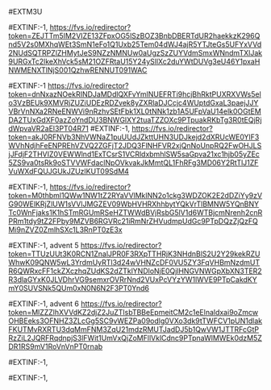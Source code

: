 #EXTM3U

#EXTINF:-1,
https://fvs.io/redirector?token=ZEJTTm5IM2VIZE13ZFpxOG5lSzBOZ3BnbDBERTdUR2haekkzK296Qnd5V2s0MXhqWEt3SmN1eFo1Q1Uxb25Tem04dWJ4ajR5YTJteGs5UFYxVVd2NUdSQTRPZlZHMytJeS9NZzNMNUw0aUgzSzZUYVdmSmxWNndmTXlJak9URGxTc2lkeXhVck5sM21OZFRtaU15Y24ySllXc2duYWtDUVg3eU46Y1pxaHNWMENXTlNjS001QzhwRENNUT091WAC

#EXTINF:-1
https://fvs.io/redirector?token=dnNxazNOekRINDJaMDdlQXFvYmlNUEFRTi9hcjBhRktPUXRXVWs5elo3VzBEUk9XMVRjZUZiUDEzRDZvek8yZXRlaDJCcjc4WUptdGxaL3paejJJYVBrVnNXa2RNeENWVi9nRzhvSEtFbk1XL0tNNk1zb1A5UFpVaU14elk0OGtEMDA2TUxGdXF0azZoYndDU3BNWGlXY2tuaTZZOXc9PTpuakRKbTg3R0tEQjRjdWpvaVR2aEl3PT04R71
#EXTINF:-1,
https://fvs.io/redirector?token=akJ0RFNVb3NhVWNaZ1puUUdJZkttUHN3UDJkejd2dXRUcWE0YlF3WVhNdjhFeENPREhVZVQ2ZGFjT2JDQ3FlNHFVR2xjQnNoUnpRQ2FwOHJLSjJFdjF2THVIZ0VEWWlnd1ExTCsrS1VCRldxbmhlSW5saGpva21xc1hjb05yZEc5ZS9va0tsRk9oSTVVWFdaclNpOVkvakJkMmtQL1FhRFg3MD06Y2RtTlJ1ZFVuWXdFQUJGUkJZUzlKUT09SdM4

#EXTINF:-1,
https://fvs.io/redirector?token=M0thbml1QWw1NW1tZ2RYaVVlMklNN2o1ckg3WDZOK2E2dDZiYy9zVG90WElKRjZlUW1sVVlJMGZEV09WbHVHRXhhbytYQkVrTlBMNW5YQnBNYTc0WnFjaks1K1hSTmRGUmRSeHZTWWdBVjRsbG5lV1d6WTBjcmNrenh2cnRPRm1tdy9tZ2FPby9MZVB6RGVRc21iRmNrZHVudmpUdGc9PTpDQzZjQzFQMi9nZVZ0ZmlhSXc1L3RnPT0zE3x

#EXTINF:-1, advent 5
https://fvs.io/redirector?token=TTUzUUt3K0RCN1ZnalJPR0F3RXpTTHRjK3NHdnBlS2U2Y29kekRZUWhwK09QNW5wL3YrdmUyRTl3d24wVHNZcDF0VU5ZY3FqVHBmNzdmUTR6QWRxcFF1ckZXczhqZUdKS2dZTklYNDloNjE0QjlHNGVNWGpXbXN3TER2R3dlaGYxK0JLVDhrVG9semxrOVRrNnd2VUxPcVYzYW1lWVE9PTpCakdKYmY0SUVSNk5QUm0xN0N6N2F3PT0Ynd6

#EXTINF:-1, advent 6
https://fvs.io/redirector?token=MlZZZlhXVVdKZ2djZ2JuZTlsbTBBeEpmeitCM2c1eElnaldxai9oZmcwOHBEeks3OFNHZ3ZLcGg5SC9vWEZPa09odlg0VXo3dk9tTWFCV1pUN1dlakFKUTMvRXRTU3dqMmFNM3ZqU21mdzRMUTJadDJ5b1QwVW1JTTRFcGtPRzZiL2JQRFRqdnpjS3lFWit1UmVxQjZoMFllVklCdnc9PTpnaWlMWEk0dzM5ZDR1RS9mV1RoVnVnPT0rnab


#EXTINF:-1,


#EXTINF:-1,


